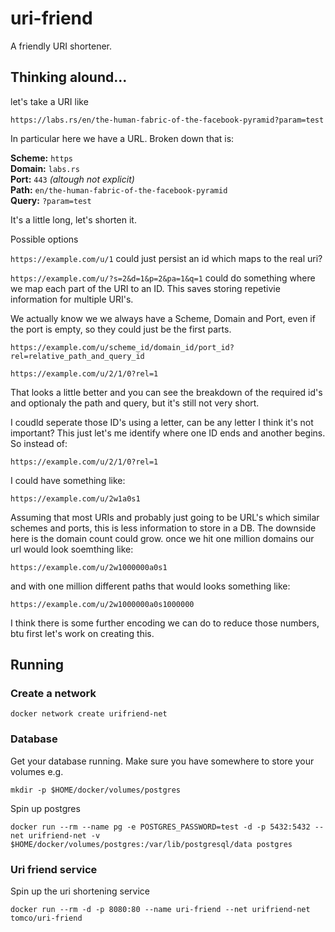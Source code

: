 # uri-friend
 A friendly URI shortener.

 ## Thinking alound...

let's take a URI like

`https://labs.rs/en/the-human-fabric-of-the-facebook-pyramid?param=test`


In particular here we have a URL. Broken down that is:

**Scheme:** `https`<br>
**Domain:** `labs.rs`<br>
**Port:** `443` *(altough not explicit)*<br>
**Path:** `en/the-human-fabric-of-the-facebook-pyramid`<br>
**Query:** `?param=test`<br>

It's a little long, let's shorten it.

Possible options

`https://example.com/u/1` could just persist an id which maps to the real uri?

`https://example.com/u/?s=2&d=1&p=2&pa=1&q=1` could do something where we map each part of the URI to an ID. This saves storing repetivie information for multiple URI's.

We actually know we we always have a Scheme, Domain and Port, even if the port is empty, so they could just be the first parts.

`https://example.com/u/scheme_id/domain_id/port_id?rel=relative_path_and_query_id`

`https://example.com/u/2/1/0?rel=1`

That looks a little better and you can see the breakdown of the required id's and optionaly the path and query, but it's still not very short. 

I coudld seperate those ID's using a letter, can be any letter I think it's not important? This just let's me identify where one ID ends and another begins. So instead of:

`https://example.com/u/2/1/0?rel=1`

I could have something like:

`https://example.com/u/2w1a0s1`

Assuming that most URIs and probably just going to be URL's which similar schemes and ports, this is less information to store in a DB. The downside here is the domain count could grow. once we hit one million domains our url would look soemthing like:

`https://example.com/u/2w1000000a0s1`

and with one million different paths that would looks something like:

`https://example.com/u/2w1000000a0s1000000`

I think there is some further encoding we can do to reduce those numbers, btu first let's work on creating this.


## Running

### Create a network

```
docker network create urifriend-net
```

### Database

Get your database running. Make sure you have somewhere to store your volumes e.g.

```
mkdir -p $HOME/docker/volumes/postgres
```

Spin up postgres

```
docker run --rm --name pg -e POSTGRES_PASSWORD=test -d -p 5432:5432 --net urifriend-net -v $HOME/docker/volumes/postgres:/var/lib/postgresql/data postgres
```

### Uri friend service

Spin up the uri shortening service

```
docker run --rm -d -p 8080:80 --name uri-friend --net urifriend-net tomco/uri-friend
```

